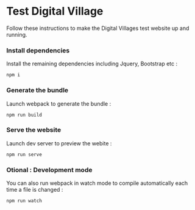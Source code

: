 # Test Digital Village

Follow these instructions to make the Digital Villages test website up and running.

### Install dependencies

Install the remaining dependencies including Jquery, Bootstrap etc :

```
npm i
```

### Generate the bundle

Launch webpack to generate the bundle :

```
npm run build
```

### Serve the website

Launch dev server to preview the webite :

```
npm run serve
```

### Otional : Development mode

You can also run webpack in watch mode to compile automatically each time a file is changed :

```
npm run watch
```
